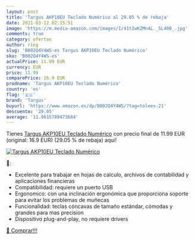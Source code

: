 ```yaml
---
layout: post
title: 'Targus AKP10EU Teclado Numérico al 29.05 % de rebaja'
date: 2021-03-12 02:15:51
image: 'https://m.media-amazon.com/images/I/41tIwKZMn4L._SL400_.jpg'
comments: true
category: ofertas
author: ring
slug: 'B002Q4Y4WS-es Targus AKP10EU Teclado Numérico'
sku: 'B002Q4Y4WS-es'
actualPrice: 11.99 EUR
currency: EUR
price: 11.99
comparePrice: 16.9 EUR
prodname: 'Targus AKP10EU Teclado Numérico'
country: 'es'
flag: '🇪🇸'
brand: 'Targus'
buyurl: 'https://www.amazon.es/dp/B002Q4Y4WS/?tag=tolees-21'
descuento: '29.05'
average: '11.9615789473684'
---
```


Tienes [Targus AKP10EU Teclado Numérico](https://www.amazon.es/dp/B002Q4Y4WS/?tag=tolees-21) con precio final de  11.99 EUR (original: 16.9 EUR) (29.05 %  de rebaja) aqui!

[![Targus AKP10EU Teclado Numérico](https://m.media-amazon.com/images/I/41tIwKZMn4L._SL400_.jpg)](https://www.amazon.es/dp/B002Q4Y4WS/?tag=tolees-21)

🔎:

- Excelente para trabajar en hojas de calculo, archivos de contabilidad y aplicaciones financieras
- Compatibilidad: requiere un puerto USB
- Ergonomico: con una inclinación ergonómica que proporciona soporte para evitar los problemas de muñecas
- Funcionalidad: teclas cóncavas de tamaño estándar, cómodas y grandes para mas precision
- Dispositivo plug-and-play, no requiere drivers

[🛒 Comprar!!!](https://www.amazon.es/dp/B002Q4Y4WS/?tag=tolees-21)
